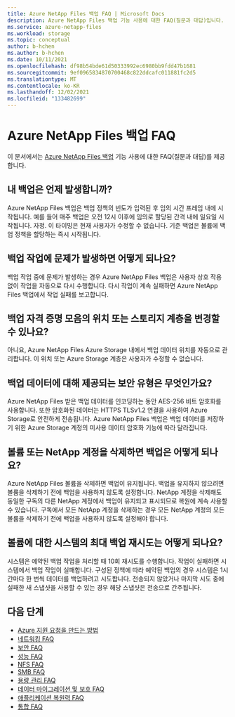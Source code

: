 ```yaml
---
title: Azure NetApp Files 백업 FAQ | Microsoft Docs
description: Azure NetApp Files 백업 기능 사용에 대한 FAQ(질문과 대답)입니다.
ms.service: azure-netapp-files
ms.workload: storage
ms.topic: conceptual
author: b-hchen
ms.author: b-hchen
ms.date: 10/11/2021
ms.openlocfilehash: df98b54bde61d50333992ec6980bb9fdd47b1681
ms.sourcegitcommit: 9ef0965834870700468c822ddcafc011881fc2d5
ms.translationtype: MT
ms.contentlocale: ko-KR
ms.lasthandoff: 12/02/2021
ms.locfileid: "133482699"
---
```

# <a name="azure-netapp-files-backup-faqs"></a>Azure NetApp Files 백업 FAQ

이 문서에서는 [Azure NetApp Files 백업](backup-introduction.md) 기능 사용에 대한 FAQ(질문과 대답)를 제공합니다. 

## <a name="when-do-my-backups-occur"></a>내 백업은 언제 발생합니까?   

Azure NetApp Files 백업은 백업 정책의 빈도가 입력된 후 임의 시간 프레임 내에 시작됩니다. 예를 들어 매주 백업은 오전 12시 이후에 임의로 할당된 간격 내에 일요일 시작됩니다. 자정. 이 타이밍은 현재 사용자가 수정할 수 없습니다. 기준 백업은 볼륨에 백업 정책을 할당하는 즉시 시작됩니다.

## <a name="what-happens-if-a-backup-operation-encounters-a-problem"></a>백업 작업에 문제가 발생하면 어떻게 되나요?

백업 작업 중에 문제가 발생하는 경우 Azure NetApp Files 백업은 사용자 상호 작용 없이 작업을 자동으로 다시 수행합니다. 다시 작업이 계속 실패하면 Azure NetApp Files 백업에서 작업 실패를 보고합니다.

## <a name="can-i-change-the-location-or-storage-tier-of-my-backup-vault"></a>백업 자격 증명 모음의 위치 또는 스토리지 계층을 변경할 수 있나요?

아니요, Azure NetApp Files Azure Storage 내에서 백업 데이터 위치를 자동으로 관리합니다. 이 위치 또는 Azure Storage 계층은 사용자가 수정할 수 없습니다.

## <a name="what-types-of-security-are-provided-for-the-backup-data"></a>백업 데이터에 대해 제공되는 보안 유형은 무엇인가요?

Azure NetApp Files 받은 백업 데이터를 인코딩하는 동안 AES-256 비트 암호화를 사용합니다. 또한 암호화된 데이터는 HTTPS TLSv1.2 연결을 사용하여 Azure Storage로 안전하게 전송됩니다. Azure NetApp Files 백업은 백업 데이터를 저장하기 위한 Azure Storage 계정의 미사용 데이터 암호화 기능에 따라 달라집니다.

## <a name="what-happens-to-the-backups-when-i-delete-a-volume-or-my-netapp-account"></a>볼륨 또는 NetApp 계정을 삭제하면 백업은 어떻게 되나요? 

 Azure NetApp Files 볼륨을 삭제하면 백업이 유지됩니다. 백업을 유지하지 않으려면 볼륨을 삭제하기 전에 백업을 사용하지 않도록 설정합니다. NetApp 계정을 삭제해도 동일한 구독의 다른 NetApp 계정에서 백업이 유지되고 표시되므로 복원에 계속 사용할 수 있습니다. 구독에서 모든 NetApp 계정을 삭제하는 경우 모든 NetApp 계정의 모든 볼륨을 삭제하기 전에 백업을 사용하지 않도록 설정해야 합니다.

## <a name="whats-the-systems-maximum-backup-retries-for-a-volume"></a>볼륨에 대한 시스템의 최대 백업 재시도는 어떻게 되나요?  

시스템은 예약된 백업 작업을 처리할 때 10회 재시도를 수행합니다. 작업이 실패하면 시스템에서 백업 작업이 실패합니다. 구성된 정책에 따라 예약된 백업의 경우 시스템은 1시간마다 한 번씩 데이터를 백업하려고 시도합니다. 전송되지 않았거나 마지막 시도 중에 실패한 새 스냅샷을 사용할 수 있는 경우 해당 스냅샷은 전송으로 간주됩니다. 

## <a name="next-steps"></a>다음 단계  

- [Azure 지원 요청을 만드는 방법](../azure-portal/supportability/how-to-create-azure-support-request.md)
- [네트워킹 FAQ](faq-networking.md)
- [보안 FAQ](faq-security.md)
- [성능 FAQ](faq-performance.md)
- [NFS FAQ](faq-nfs.md)
- [SMB FAQ](faq-smb.md)
- [용량 관리 FAQ](faq-capacity-management.md)
- [데이터 마이그레이션 및 보호 FAQ](faq-data-migration-protection.md)
- [애플리케이션 복원력 FAQ](faq-application-resilience.md)
- [통합 FAQ](faq-integration.md)
